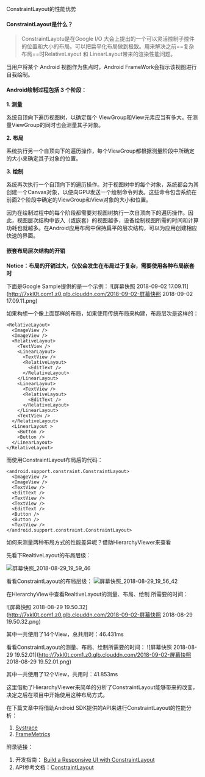 ConstraintLayout的性能优势

#### ConstraintLayout是什么？
> ConstraintLayotu是在Google I/O 大会上提出的一个可以灵活控制子控件的位置和大小的布局。可以把扁平化布局做到极致。用来解决之前==复杂布局==时RelativeLayout 和 LinearLayout带来的渲染性能问题。

当用户将某个 Android 视图作为焦点时，Android FrameWork会指示该视图进行自我绘制。

#### Android绘制过程包括 3 个阶段：

**1. 测量**

系统自顶向下遍历视图树，以确定每个 ViewGroup和View元素应当有多大。在测量ViewGroup的同时也会测量其子对象。

**2. 布局**

系统执行另一个自顶向下的遍历操作，每个ViewGroup都根据测量阶段中所确定的大小来确定其子对象的位置。

**3. 绘制**

系统再次执行一个自顶向下的遍历操作。对于视图树中的每个对象，系统都会为其创建一个Canvas对象，以便向GPU发送一个绘制命令列表。这些命令包含系统在前面2个阶段中确定的ViewGroup和View对象的大小和位置。

因为在绘制过程中的每个阶段都需要对视图树执行一次自顶向下的遍历操作。因此，视图层次结构中嵌入（或嵌套）的视图越多，设备绘制视图所需的时间和计算功耗也就越多。在Android应用布局中保持扁平的层次结构，可以为应用创建相应快速的界面。

#### 嵌套布局层次结构的开销

**Notice：布局的开销过大，仅仅会发生在布局过于复杂，需要使用各种布局嵌套时**

下面是Google Sample提供的是一个示例：
![屏幕快照 2018-09-02 17.09.11](http://7xkl0t.com1.z0.glb.clouddn.com/2018-09-02-屏幕快照 2018-09-02 17.09.11.png)

如果构想一个像上面那样的布局，如果使用传统布局来构建，布局层次是这样的：

```
<RelativeLayout>
  <ImageView />
  <ImageView />
  <RelativeLayout>
    <TextView />
    <LinearLayout>
      <TextView />
      <RelativeLayout>
        <EditText />
      </RelativeLayout>
    </LinearLayout>
    <LinearLayout>
      <TextView />
      <RelativeLayout>
        <EditText />
      </RelativeLayout>
    </LinearLayout>
    <TextView />
  </RelativeLayout>
  <LinearLayout >
    <Button />
    <Button />
  </LinearLayout>
</RelativeLayout>
```

而使用ConstraintLayout布局后的代码：

```
<android.support.constraint.ConstraintLayout>
  <ImageView />
  <ImageView />
  <TextView />
  <EditText />
  <TextView />
  <TextView />
  <EditText />
  <Button />
  <Button />
  <TextView />
</android.support.constraint.ConstraintLayout>
```

如何来测量两种布局方式的性能差异呢？借助HierarchyViewer来查看

先看下RealtiveLayout的布局层级：


![屏幕快照_2018-08-29_19_59_46](http://7xkl0t.com1.z0.glb.clouddn.com/2018-09-02-屏幕快照_2018-08-29_19_59_46.png)

看看ConstraintLayout的布局层级：
![屏幕快照_2018-08-29_19_56_42](http://7xkl0t.com1.z0.glb.clouddn.com/2018-09-02-屏幕快照_2018-08-29_19_56_42.png)

在HierarchyView中查看RealtiveLayout的测量、布局、绘制 所需要的时间：

![屏幕快照 2018-08-29 19.50.32](http://7xkl0t.com1.z0.glb.clouddn.com/2018-09-02-屏幕快照 2018-08-29 19.50.32.png)

其中一共使用了14个View，总共用时：46.431ms

看看ConstraintLayout的测量、布局、绘制所需要的时间：
![屏幕快照 2018-08-29 19.52.01](http://7xkl0t.com1.z0.glb.clouddn.com/2018-09-02-屏幕快照 2018-08-29 19.52.01.png)

其中一共使用了12个View，共用时：41.853ms

这里借助了HierarchyViewer来简单的分析了ConstraintLayout能够带来的改变，决定之后在项目中开始使用这种布局方式。

在下篇文章中将借助Android SDK提供的API来进行ConstraintLayout的性能分析：

1. [Systrace](https://developer.android.google.cn/studio/profile/systrace.html)
2. [FrameMetrics](https://developer.android.google.cn/reference/android/view/FrameMetrics.html)

附录链接：

1. 开发指南： [Build a Responsive UI with ConstraintLayout](https://developer.android.google.cn/training/constraint-layout/index.html)
2. API参考文档：[ConstraintLayout](https://developer.android.google.cn/reference/android/support/constraint/ConstraintLayout.html)